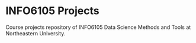 # INFO6105 Projects
Course projects repository of INFO6105 Data Science Methods and Tools at Northeastern University.
